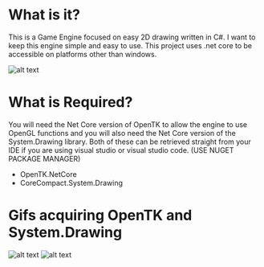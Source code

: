 # What is it?
This is a Game Engine focused on easy 2D drawing written in C#. I want to keep this engine
simple and easy to use. This project uses .net core to be accessible on platforms other than
windows.

![alt text](https://i.imgur.com/OPpvQep.gif)

# What is Required?
You will need the Net Core version of OpenTK to allow the engine to use OpenGL functions and
you will also need the Net Core version of the System.Drawing library. Both of these can be retrieved straight
from your IDE if you are using visual studio or visual studio code. (USE NUGET PACKAGE MANAGER)

- OpenTK.NetCore
- CoreCompact.System.Drawing

# Gifs acquiring OpenTK and System.Drawing
![alt text](https://i.imgur.com/RtYa9AR.gif)
![alt text](https://i.imgur.com/rRDdgQi.gif)



